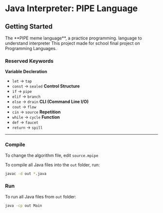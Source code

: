 # Java Interpreter: PIPE Language

## Getting Started
<p>The **PIPE meme language**, a practice programming. language to understand interpreter 
This project made for school final project on Programming Languages.</p>

### Reserved Keywords
**Variable Decleration**
- `let` -> `tap`
- `const` -> `sealed`
**Control Structure**
- `if` -> `pipe`
- `elif` -> `branch`
- `else` -> `drain`
**CLI (Command Line I/O)**
- `cout` -> `flow`
- `cin` -> `source`
**Repetition**
- `while` -> `cycle`
**Function**
- `def` -> `faucet`
- `return` -> `spill`

---

### Compile
To change the algorithm file, edit `source.mpipe`

To compile all Java files into the `out` folder, run:
```bash
javac -d out *.java
```
### Run
To run all Java files from `out` folder:
```bash
java -cp out Main
```